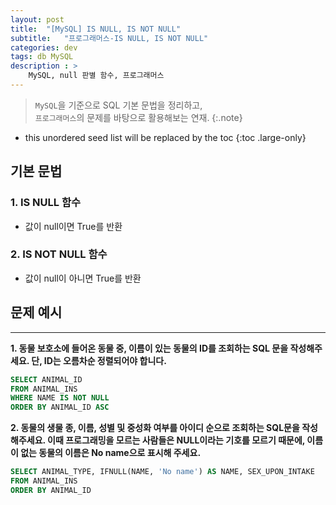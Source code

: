 ```yaml
---
layout: post
title:  "[MySQL] IS NULL, IS NOT NULL"
subtitle:   "프로그래머스-IS NULL, IS NOT NULL"
categories: dev
tags: db MySQL
description : >
    MySQL, null 판별 함수, 프로그래머스
---
```


> `MySQL`을 기준으로 SQL 기본 문법을 정리하고, <br/>
`프로그래머스`의 문제를 바탕으로 활용해보는 연재.
{:.note}

<!--more-->

* this unordered seed list will be replaced by the toc
{:toc .large-only}

## 기본 문법 

### 1. IS NULL 함수
- 값이 null이면 True를 반환

### 2. IS NOT NULL 함수
- 값이 null이 아니면 True를 반환

## 문제 예시
---

**1. 동물 보호소에 들어온 동물 중, 이름이 있는 동물의 ID를 조회하는 SQL 문을 작성해주세요. 단, ID는 오름차순 정렬되어야 합니다.**

```sql
SELECT ANIMAL_ID
FROM ANIMAL_INS
WHERE NAME IS NOT NULL
ORDER BY ANIMAL_ID ASC
```

**2. 동물의 생물 종, 이름, 성별 및 중성화 여부를 아이디 순으로 조회하는 SQL문을 작성해주세요. 이때 프로그래밍을 모르는 사람들은 NULL이라는 기호를 모르기 때문에, 이름이 없는 동물의 이름은 No name으로 표시해 주세요.**

```sql
SELECT ANIMAL_TYPE, IFNULL(NAME, 'No name') AS NAME, SEX_UPON_INTAKE
FROM ANIMAL_INS
ORDER BY ANIMAL_ID
```
